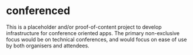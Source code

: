 conferenced
===========

This is a placeholder and/or proof-of-content project to develop infrastructure for conference oriented apps. The primary non-exclusive focus would be on technical conferences, and would focus on ease of use by both organisers and attendees.

